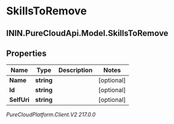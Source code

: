 # SkillsToRemove

## ININ.PureCloudApi.Model.SkillsToRemove

## Properties

|Name | Type | Description | Notes|
|------------ | ------------- | ------------- | -------------|
| **Name** | **string** |  | [optional] |
| **Id** | **string** |  | [optional] |
| **SelfUri** | **string** |  | [optional] |



_PureCloudPlatform.Client.V2 217.0.0_

